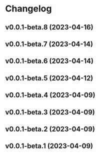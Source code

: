 # Changelog

<!--next-version-placeholder-->

## v0.0.1-beta.8 (2023-04-16)


## v0.0.1-beta.7 (2023-04-14)


## v0.0.1-beta.6 (2023-04-14)


## v0.0.1-beta.5 (2023-04-12)


## v0.0.1-beta.4 (2023-04-09)


## v0.0.1-beta.3 (2023-04-09)


## v0.0.1-beta.2 (2023-04-09)


## v0.0.1-beta.1 (2023-04-09)
